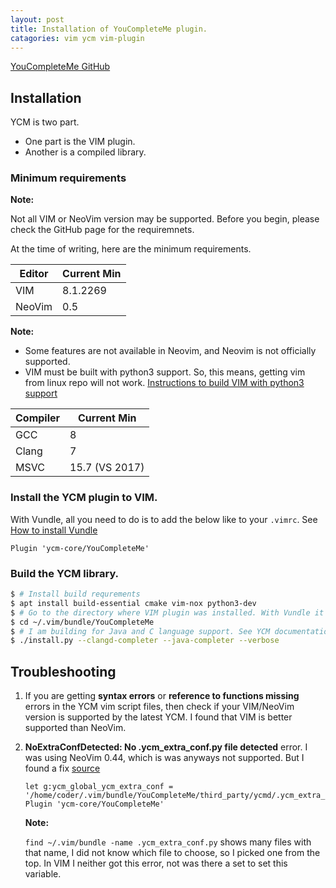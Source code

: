 ```yaml
---
layout: post
title: Installation of YouCompleteMe plugin.
catagories: vim ycm vim-plugin
---
```


[YouCompleteMe GitHub](https://github.com/ycm-core/YouCompleteMe)

## Installation

YCM is two part. 
* One part is the VIM plugin.
* Another is a compiled library.

### Minimum requirements

**Note:**

Not all VIM or NeoVim version may be supported.
Before you begin, please check the GitHub page for the requiremnets. 

At the time of writing, here are the minimum requirements.

|Editor | Current Min|
|-------|------------|
|VIM    | 8.1.2269   |
|NeoVim | 0.5        |


**Note:**
* Some features are not available in Neovim, and Neovim is not officially supported.
* VIM must be built with python3 support. So, this means, getting vim from linux repo will not
  work. [Instructions to build VIM with python3
  support](https://blog.siddharthkannan.in/vim/2019/08/31/compiling-vim-with-python/)


|Compiler | Current Min   |
|---------|---------------|
|GCC 	  |  8            |
|Clang 	  |  7            |
|MSVC 	  | 15.7 (VS 2017)|

### Install the YCM plugin to VIM.

With Vundle, all you need to do is to add the below like to your `.vimrc`. See
[How to install Vundle](../Vundle)

```vim
Plugin 'ycm-core/YouCompleteMe'
```

### Build the YCM library.

```bash
$ # Install build requrements
$ apt install build-essential cmake vim-nox python3-dev
$ # Go to the directory where VIM plugin was installed. With Vundle it is here.
$ cd ~/.vim/bundle/YouCompleteMe
$ # I am building for Java and C language support. See YCM documentation for all the options.
$ ./install.py --clangd-completer --java-completer --verbose
```

## Troubleshooting

1. If you are getting **syntax errors** or **reference to functions missing** errors in the YCM 
   vim script files, then check if your VIM/NeoVim version is supported by the latest YCM.
   I found that VIM is better supported than NeoVim.

2. **NoExtraConfDetected: No .ycm_extra_conf.py file detected** error. I was using NeoVim 0.44,
   which is was anyways not supported. But I found a fix
   [source](https://stackoverflow.com/questions/47812854/vim-youcompleteme-error-noextraconfdetected-no-ycm-extra-conf-py-file-detecte)

   ```vim
   let g:ycm_global_ycm_extra_conf = '/home/coder/.vim/bundle/YouCompleteMe/third_party/ycmd/.ycm_extra_conf.py
   Plugin 'ycm-core/YouCompleteMe'
   ```

   **Note:**

   `find ~/.vim/bundle -name .ycm_extra_conf.py` shows many files with that name, I did not know
   which file to choose, so I picked one from the top. In VIM I neither got this error, not was
   there a set to set this variable.
